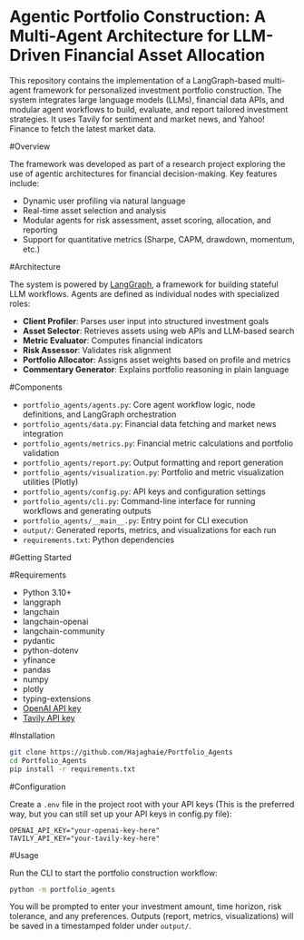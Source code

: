 # Agentic Portfolio Construction: A Multi-Agent Architecture for LLM-Driven Financial Asset Allocation

This repository contains the implementation of a LangGraph-based multi-agent framework for personalized investment portfolio construction. The system integrates large language models (LLMs), financial data APIs, and modular agent workflows to build, evaluate, and report tailored investment strategies. It uses Tavily for sentiment and market news, and Yahoo! Finance to fetch the latest market data.

#Overview

The framework was developed as part of a research project exploring the use of agentic architectures for financial decision-making. Key features include:

- Dynamic user profiling via natural language
- Real-time asset selection and analysis
- Modular agents for risk assessment, asset scoring, allocation, and reporting
- Support for quantitative metrics (Sharpe, CAPM, drawdown, momentum, etc.)

#Architecture

The system is powered by [LangGraph](https://github.com/langchain-ai/langgraph), a framework for building stateful LLM workflows. Agents are defined as individual nodes with specialized roles:

- **Client Profiler**: Parses user input into structured investment goals
- **Asset Selector**: Retrieves assets using web APIs and LLM-based search
- **Metric Evaluator**: Computes financial indicators
- **Risk Assessor**: Validates risk alignment
- **Portfolio Allocator**: Assigns asset weights based on profile and metrics
- **Commentary Generator**: Explains portfolio reasoning in plain language

#Components

- `portfolio_agents/agents.py`: Core agent workflow logic, node definitions, and LangGraph orchestration
- `portfolio_agents/data.py`: Financial data fetching and market news integration
- `portfolio_agents/metrics.py`: Financial metric calculations and portfolio validation
- `portfolio_agents/report.py`: Output formatting and report generation
- `portfolio_agents/visualization.py`: Portfolio and metric visualization utilities (Plotly)
- `portfolio_agents/config.py`: API keys and configuration settings
- `portfolio_agents/cli.py`: Command-line interface for running workflows and generating outputs
- `portfolio_agents/__main__.py`: Entry point for CLI execution
- `output/`: Generated reports, metrics, and visualizations for each run
- `requirements.txt`: Python dependencies

#Getting Started

#Requirements

- Python 3.10+
- langgraph
- langchain
- langchain-openai
- langchain-community
- pydantic
- python-dotenv
- yfinance
- pandas
- numpy
- plotly
- typing-extensions
- [OpenAI API key](https://platform.openai.com/account/api-keys)
- [Tavily API key](https://app.tavily.com/)

#Installation

```bash
git clone https://github.com/Hajaghaie/Portfolio_Agents
cd Portfolio_Agents
pip install -r requirements.txt
```

#Configuration

Create a `.env` file in the project root with your API keys (This is the preferred way, but you can still set up your API keys in config.py file):

```
OPENAI_API_KEY="your-openai-key-here"
TAVILY_API_KEY="your-tavily-key-here"
```

#Usage

Run the CLI to start the portfolio construction workflow:

```bash
python -m portfolio_agents
```

You will be prompted to enter your investment amount, time horizon, risk tolerance, and any preferences. Outputs (report, metrics, visualizations) will be saved in a timestamped folder under `output/`.
